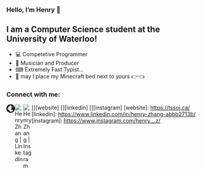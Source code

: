 ### Hello, I’m Henry 👋

## I am a Computer Science student at the University of Waterloo!
  
- 💻 Competetive Programmer
- 🎵 Musician and Producer
- ⌨ Extremely Fast Typist...
- 💞️ may I place my Minecraft bed next to yours 👉👈


### Connect with me:

[<img align="left" alt="codeSTACKr.com" width="22px" src="https://raw.githubusercontent.com/iconic/open-iconic/master/svg/globe.svg" />][website]
[<img align="left" alt="Henry Zhang | LinkedIn" width="22px" src="https://cdn.jsdelivr.net/npm/simple-icons@v3/icons/linkedin.svg" />][linkedin]
[<img align="left" alt="Henry Zhang | Instagram" width="22px" src="https://cdn.jsdelivr.net/npm/simple-icons@v3/icons/instagram.svg" />][instagram]
[website]: https://tssoj.ca/
[linkedin]: https://www.linkedin.com/in/henry-zhang-abbb2713b/
[instagram]: https://www.instagram.com/henry._.z/